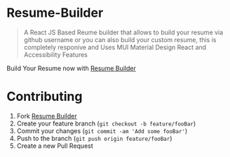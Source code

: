 # Resume-Builder

> A React JS Based Reume builder that allows to build your resume via github username or you can also build your custom resume, this is completely responive and Uses MUI Material Design React and Accessibility Features

Build Your Resume now with [Resume Builder](https://github-custom-resume.netlify.app/)

# Contributing

1. Fork [Resume Builder](https://github.com/tauseefansari/Resume-Builder)
2. Create your feature branch (`git checkout -b feature/fooBar`)
3. Commit your changes (`git commit -am 'Add some fooBar'`)
4. Push to the branch (`git push origin feature/fooBar`)
5. Create a new Pull Request
